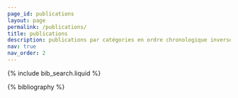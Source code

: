 ```yaml
---
page_id: publications
layout: page
permalink: /publications/
title: publications
description: publications par catégories en ordre chronologique inversé.  page générée par jekyll-scholar. tous les articles devraient être disponibles sur HAL.
nav: true
nav_order: 2
---
```


<!-- _pages/publications.md -->

<!-- Bibsearch Feature -->

{% include bib_search.liquid %}

<div class="publications">

{% bibliography %}

</div>
